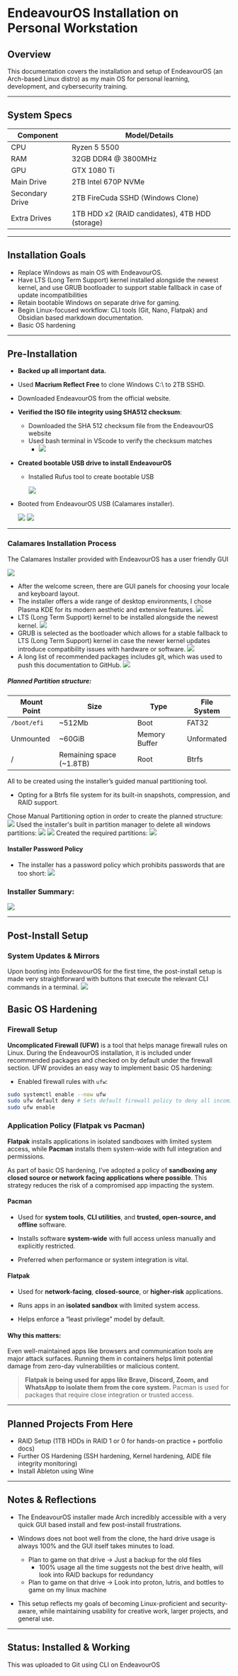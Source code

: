 # EndeavourOS Installation on Personal Workstation

## Overview

This documentation covers the installation and setup of EndeavourOS (an Arch-based Linux distro) as my main OS for personal learning, development, and cybersecurity training.  

---

## System Specs

| Component       | Model/Details                                   |
| --------------- | ----------------------------------------------- |
| CPU             | Ryzen 5 5500                                    |
| RAM             | 32GB DDR4 @ 3800MHz                             |
| GPU             | GTX 1080 Ti                                     |
| Main Drive      | 2TB Intel 670P NVMe                             |
| Secondary Drive | 2TB FireCuda SSHD (Windows Clone)               |
| Extra Drives    | 1TB HDD x2 (RAID candidates), 4TB HDD (storage) |

---

## Installation Goals

- Replace Windows as main OS with EndeavourOS.
- Have LTS (Long Term Support) kernel installed alongside the newest kernel, and use GRUB bootloader to support stable fallback in case of update incompatibilities
- Retain bootable Windows on separate drive for gaming.
- Begin Linux-focused workflow: CLI tools (Git, Nano, Flatpak) and Obsidian based markdown documentation.
- Basic OS hardening 

---

## Pre-Installation

- **Backed up all important data.**
- Used **Macrium Reflect Free** to clone Windows C:\ to 2TB SSHD.
- Downloaded EndeavourOS from the official website.
- **Verified the ISO file integrity using SHA512 checksum**:
  - Downloaded the SHA 512 checksum file from the EndeavourOS website
  - Used bash terminal in VScode to verify the checksum matches
	  - ![](images/BashValidation.png)
- **Created bootable USB drive to install EndeavourOS**
  - Installed Rufus tool to create bootable USB
 
	 ![](images/rufus.png)
- Booted from EndeavourOS USB (Calamares installer).

	 ![](images/STARTINGCALA.png)
	![](images/EXTRAINFOWINDO.png)

---
### Calamares Installation Process

The Calamares Installer provided with EndeavourOS has a user friendly GUI

![](images/WELCOMETOINSTALLER.png)
- After the welcome screen, there are GUI panels for choosing your locale and keyboard layout.
- The installer offers a wide range of desktop environments, I chose Plasma KDE for its modern aesthetic and extensive features.
![](images/CHOOSEPLASMA.PNG)
- LTS (Long Term Support) kernel to be installed alongside the newest kernel.
![](images/LTSKERNELNVIDIADRIVERS.PNG)
- GRUB is selected as the bootloader which allows for a stable fallback to LTS (Long Term Support) kernel in case the newer kernel updates introduce compatibility issues with hardware or software. 
![](images/GRUB.png)
- A long list of recommended packages includes git, which was used to push this documentation to GitHub.
![](images/RECOMMENDEDAPPLICATIONS.PNG)
##### Planned Partition structure:

| Mount Point | Size                     | Type          | File System |
| ----------- | ------------------------ | ------------- | ----------- |
| `/boot/efi` | ~512Mb                   | Boot          | FAT32       |
| Unmounted   | ~60GiB                   | Memory Buffer | Unformated  |
| /           | Remaining space (~1.8TB) | Root          | Btrfs       |

All to be created using the installer’s guided manual partitioning tool.
- Opting for a Btrfs file system for its built-in snapshots, compression, and RAID support.

Chose Manual Partitioning option in order to create the planned structure:
![](images/MANUALPARTITION.png)
Used the installer's built in partition manager to delete all windows partitions:
![](images/THEBIGDELETE.png)
![](images/THEBIGGONE.png)
Created the required partitions:
![](images/PARTITIONS.png)
#### Installer Password Policy
- The installer has a password policy which prohibits passwords that are too short:
![](images/PASSWORDPOLICY.png)
### Installer Summary:
![](images/SUMMARY.png)

---

## Post-Install Setup

### System Updates & Mirrors
Upon booting into EndeavourOS for the first time, the post-install setup is made very straightforward with buttons that execute the relevant CLI commands in a terminal.
![](images/FIRSTBOOT.png)

## Basic OS Hardening

### Firewall Setup
**Uncomplicated Firewall (UFW)** is a tool that helps manage firewall rules on Linux. During the EndeavourOS installation, it is included under recommended packages and checked on by default under the firewall section. UFW provides an easy way to implement basic OS hardening:
- Enabled firewall rules with `ufw`:
```bash
sudo systemctl enable --now ufw
sudo ufw default deny # Sets default firewall policy to deny all incoming connections. This reduces the attack surface by only allowing explicitly permitted services.
sudo ufw enable
```
###  Application Policy (Flatpak vs Pacman)

**Flatpak** installs applications in isolated sandboxes with limited system access, while **Pacman** installs them system-wide with full integration and permissions. 

As part of basic OS hardening, I’ve adopted a policy of **sandboxing any closed source or network facing applications where possible**. This strategy reduces the risk of a compromised app impacting the system.

#### Pacman

- Used for **system tools**, **CLI utilities**, and **trusted, open-source, and offline** software.
    
- Installs software **system-wide** with full access unless manually and explicitly restricted.
    
- Preferred when performance or system integration is vital.
    

#### Flatpak

- Used for **network-facing**, **closed-source**, or **higher-risk** applications.
    
- Runs apps in an **isolated sandbox** with limited system access.
    
- Helps enforce a “least privilege” model by default.
    

#### Why this matters:

Even well-maintained apps like browsers and communication tools are major attack surfaces. Running them in containers helps limit potential damage from zero-day vulnerabilities or malicious content.

> **Flatpak is being used for apps like Brave, Discord, Zoom, and WhatsApp to isolate them from the core system.** Pacman is used for packages that require close integration or trusted access.


---

## Planned Projects From Here

- RAID Setup (1TB HDDs in RAID 1 or 0 for hands-on practice + portfolio docs)
- Further OS Hardening (SSH hardening, Kernel hardening, AIDE file integrity monitoring)
- Install Ableton using Wine

---

## Notes & Reflections

- The EndeavourOS installer made Arch incredibly accessible with a very quick GUI based install and few post-install frustrations.
- Windows does not boot well from the clone, the hard drive usage is always 100% and the GUI itself takes minutes to load. 
	- Plan to game on that drive -> Just a backup for the old files
		- 100% usage all the time suggests not the best drive health, will look into RAID backups for redundancy
	- Plan to game on that drive -> Look into proton, lutris, and bottles to game on my linux machine

- This setup reflects my goals of becoming Linux-proficient and security-aware, while maintaining usability for creative work, larger projects, and general use.

---
## Status: Installed & Working
This was uploaded to Git using CLI on EndeavourOS
